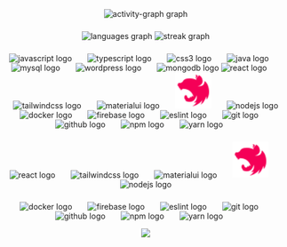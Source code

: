 <div align="center">
  <img src="https://github-readme-activity-graph.vercel.app/graph?username=BhathiyaPrasad&radius=16&theme=gruvbox&area=true&order=5&hide_border=true&hide_title=true" height="242" alt="activity-graph graph"  />
</div>

###




<div align="center">
  <img src="https://github-readme-stats.vercel.app/api/top-langs?username=BhathiyaPrasad&locale=en&hide_title=true&layout=compact&card_width=320&langs_count=5&theme=gruvbox&hide_border=true&order=2" height="140" alt="languages graph"  />
  <img src="https://streak-stats.demolab.com?user=BhathiyaPrasad&locale=en&mode=daily&theme=gruvbox&hide_border=true&border_radius=5&order=3" height="140" alt="streak graph"  />
</div>

###



<div align="center">
  <img src="https://cdn.jsdelivr.net/gh/devicons/devicon/icons/javascript/javascript-original.svg" height="65" alt="javascript logo"  />
  <img width="20" />
  <img src="https://cdn.jsdelivr.net/gh/devicons/devicon/icons/typescript/typescript-original.svg" height="65" alt="typescript logo"  />
  <img width="20" />
  <img src="https://cdn.jsdelivr.net/gh/devicons/devicon/icons/css3/css3-original.svg" height="65" alt="css3 logo"  />
  <img width="20" />
  <img src="https://cdn.jsdelivr.net/gh/devicons/devicon/icons/java/java-original.svg" height="65" alt="java logo"  />
  <img width="20" />
  <img src="https://cdn.jsdelivr.net/gh/devicons/devicon/icons/mysql/mysql-original.svg" height="65" alt="mysql logo"  />
  <img width="20" />
  <img src="https://cdn.jsdelivr.net/gh/devicons/devicon/icons/wordpress/wordpress-original.svg" height="65" alt="wordpress logo"  />
  <img width="20" />
  <img src="https://cdn.jsdelivr.net/gh/devicons/devicon/icons/mongodb/mongodb-original.svg" height="65" alt="mongodb logo"  />
   <img src="https://cdn.jsdelivr.net/gh/devicons/devicon/icons/react/react-original.svg" height="65" alt="react logo"  />
  <img width="20" />
  <img src="https://cdn.jsdelivr.net/gh/devicons/devicon/icons/tailwindcss/tailwindcss-original-wordmark.svg" height="65" alt="tailwindcss logo"  />
  <img width="20" />
  <img src="https://cdn.jsdelivr.net/gh/devicons/devicon/icons/materialui/materialui-original.svg" height="65" alt="materialui logo"  />
  <img width="20" />
  <img src="icons8-nestjs-logo-48.png" height="65"  />
  <img width="20" />
  <img src="https://cdn.jsdelivr.net/gh/devicons/devicon/icons/nodejs/nodejs-original.svg" height="65" alt="nodejs logo"  />
   <img src="https://cdn.jsdelivr.net/gh/devicons/devicon/icons/docker/docker-original.svg" height="65" alt="docker logo"  />
  <img width="20" />
  <img src="https://cdn.jsdelivr.net/gh/devicons/devicon/icons/firebase/firebase-plain.svg" height="65" alt="firebase logo"  />
  <img width="20" />
  <img src="https://cdn.jsdelivr.net/gh/devicons/devicon/icons/eslint/eslint-original.svg" height="65" alt="eslint logo"  />
  <img width="20" />
  <img src="https://cdn.jsdelivr.net/gh/devicons/devicon/icons/git/git-original.svg" height="65" alt="git logo"  />
  <img width="20" />
  <img src="https://cdn.jsdelivr.net/gh/devicons/devicon/icons/github/github-original.svg" height="65" alt="github logo"  />
  <img width="20" />
  <img src="https://cdn.jsdelivr.net/gh/devicons/devicon/icons/npm/npm-original-wordmark.svg" height="65" alt="npm logo"  />
  <img width="20" />
  <img src="https://cdn.jsdelivr.net/gh/devicons/devicon/icons/yarn/yarn-original.svg" height="65" alt="yarn logo"  />
  <img width="20" />
</div>

###

<div align="center">
  <img src="https://cdn.jsdelivr.net/gh/devicons/devicon/icons/react/react-original.svg" height="65" alt="react logo"  />
  <img width="20" />
  <img src="https://cdn.jsdelivr.net/gh/devicons/devicon/icons/tailwindcss/tailwindcss-original-wordmark.svg" height="65" alt="tailwindcss logo"  />
  <img width="20" />
  <img src="https://cdn.jsdelivr.net/gh/devicons/devicon/icons/materialui/materialui-original.svg" height="65" alt="materialui logo"  />
  <img width="20" />
  <img src="icons8-nestjs-logo-48.png" height="65"  />
  <img width="20" />
  <img src="https://cdn.jsdelivr.net/gh/devicons/devicon/icons/nodejs/nodejs-original.svg" height="65" alt="nodejs logo"  />
</div>

###

<div align="center">
  <img src="https://cdn.jsdelivr.net/gh/devicons/devicon/icons/docker/docker-original.svg" height="65" alt="docker logo"  />
  <img width="20" />
  <img src="https://cdn.jsdelivr.net/gh/devicons/devicon/icons/firebase/firebase-plain.svg" height="65" alt="firebase logo"  />
  <img width="20" />
  <img src="https://cdn.jsdelivr.net/gh/devicons/devicon/icons/eslint/eslint-original.svg" height="65" alt="eslint logo"  />
  <img width="20" />
  <img src="https://cdn.jsdelivr.net/gh/devicons/devicon/icons/git/git-original.svg" height="65" alt="git logo"  />
  <img width="20" />
  <img src="https://cdn.jsdelivr.net/gh/devicons/devicon/icons/github/github-original.svg" height="65" alt="github logo"  />
  <img width="20" />
  <img src="https://cdn.jsdelivr.net/gh/devicons/devicon/icons/npm/npm-original-wordmark.svg" height="65" alt="npm logo"  />
  <img width="20" />
  <img src="https://cdn.jsdelivr.net/gh/devicons/devicon/icons/yarn/yarn-original.svg" height="65" alt="yarn logo"  />
  <img width="20" />
 
</div>

<p align="center">
     <img src="https://capsule-render.vercel.app/api?type=waving&color=gradient&height=100&section=footer"/>
</p>


